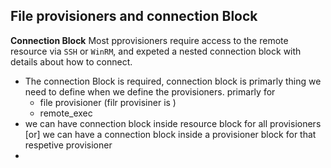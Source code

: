 ## File provisioners and connection Block
**Connection Block** Most pprovisioners require access to the remote resource via `SSH` or `WinRM`, and expeted a nested connection block with details about how to connect. 

- The connection Block is required, connection block is primarly thing we need to define when we define the provisioners. primarly for 
    - file provisioner (filr provisiner is )
    - remote_exec
- we can have connection block inside resource block for all provisioners [or] we can have a connection block inside a provisioner block for that respetive provisioner 
- 